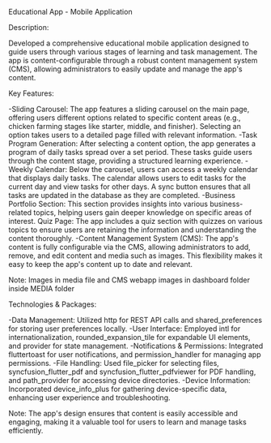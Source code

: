 Educational App - Mobile Application

Description:

Developed a comprehensive educational mobile application designed to guide users through various stages of learning and task management. 
The app is content-configurable through a robust content management system (CMS), allowing administrators to easily update and manage the app's content.

Key Features:

-Sliding Carousel: The app features a sliding carousel on the main page, offering users different options related to specific content areas (e.g., chicken farming stages like starter, middle, and finisher). Selecting an option takes users to a detailed page filled with relevant information.
-Task Program Generation: After selecting a content option, the app generates a program of daily tasks spread over a set period. These tasks guide users through the content stage, providing a structured learning experience.
-Weekly Calendar: Below the carousel, users can access a weekly calendar that displays daily tasks. The calendar allows users to edit tasks for the current day and view tasks for other days. A sync button ensures that all tasks are updated in the database as they are completed.
-Business Portfolio Section: This section provides insights into various business-related topics, helping users gain deeper knowledge on specific areas of interest.
Quiz Page: The app includes a quiz section with quizzes on various topics to ensure users are retaining the information and understanding the content thoroughly.
-Content Management System (CMS): The app's content is fully configurable via the CMS, allowing administrators to add, remove, and edit content and media such as images. This flexibility makes it easy to keep the app's content up to date and relevant.

Note: Images in media file and CMS webapp images in dashboard folder inside MEDIA folder

Technologies & Packages:

-Data Management: Utilized http for REST API calls and shared_preferences for storing user preferences locally.
-User Interface: Employed intl for internationalization, rounded_expansion_tile for expandable UI elements, and provider for state management.
-Notifications & Permissions: Integrated fluttertoast for user notifications, and permission_handler for managing app permissions.
-File Handling: Used file_picker for selecting files, syncfusion_flutter_pdf and syncfusion_flutter_pdfviewer for PDF handling, and path_provider for accessing device directories.
-Device Information: Incorporated device_info_plus for gathering device-specific data, enhancing user experience and troubleshooting.

Note: The app's design ensures that content is easily accessible and engaging, making it a valuable tool for users to learn and manage tasks efficiently.
